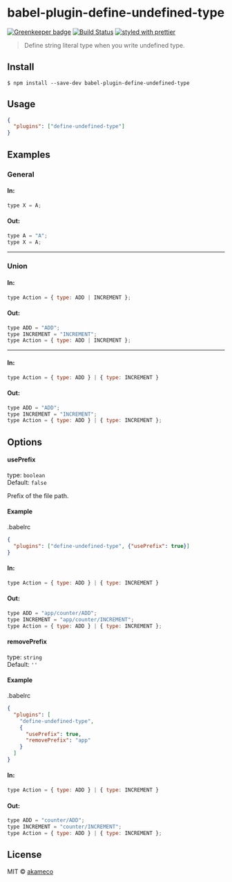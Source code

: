# babel-plugin-define-undefined-type

[![Greenkeeper badge](https://badges.greenkeeper.io/akameco/babel-plugin-define-undefined-type.svg)](https://greenkeeper.io/)
[![Build Status](https://travis-ci.org/akameco/babel-plugin-define-undefined-type.svg?branch=master)](https://travis-ci.org/akameco/babel-plugin-define-undefined-type)
[![styled with prettier](https://img.shields.io/badge/styled_with-prettier-ff69b4.svg)](https://github.com/prettier/prettier)

> Define string literal type when you write undefined type.


## Install

```
$ npm install --save-dev babel-plugin-define-undefined-type
```


## Usage

```json
{
  "plugins": ["define-undefined-type"]
}
```

## Examples

### General

#### In:

```js
type X = A;
```

#### Out:

```js
type A = "A";
type X = A;
```

---

### Union

#### In:

```js
type Action = { type: ADD | INCREMENT };
```

#### Out:

```js
type ADD = "ADD";
type INCREMENT = "INCREMENT";
type Action = { type: ADD | INCREMENT };
```

---

#### In:

```js
type Action = { type: ADD } | { type: INCREMENT }
```

#### Out:

```js
type ADD = "ADD";
type INCREMENT = "INCREMENT";
type Action = { type: ADD } | { type: INCREMENT };
```

## Options

#### usePrefix

type: `boolean` <br>
Default: `false`

Prefix of the file path.

#### Example

.babelrc

```json
{
  "plugins": ["define-undefined-type", {"usePrefix": true}]
}
```

#### In:

```js
type Action = { type: ADD } | { type: INCREMENT }
```

#### Out:

```js
type ADD = "app/counter/ADD";
type INCREMENT = "app/counter/INCREMENT";
type Action = { type: ADD } | { type: INCREMENT };
```

#### removePrefix

type: `string` <br>
Default: `''`

#### Example

.babelrc

```json
{
  "plugins": [
    "define-undefined-type",
    {
      "usePrefix": true,
      "removePrefix": "app"
    }
  ]
}
```


#### In:

```js
type Action = { type: ADD } | { type: INCREMENT }
```

#### Out:

```js
type ADD = "counter/ADD";
type INCREMENT = "counter/INCREMENT";
type Action = { type: ADD } | { type: INCREMENT };
```

## License

MIT © [akameco](http://akameco.github.io)
